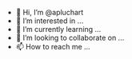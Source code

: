 - 👋 Hi, I’m @apluchart
- 👀 I’m interested in ...
- 🌱 I’m currently learning ...
- 💞️ I’m looking to collaborate on ...
- 📫 How to reach me ...

<!---
apluchart/apluchart is a ✨ special ✨ repository because its `README.md` (this file) appears on your GitHub profile.
You can click the Preview link to take a look at your changes.
--->
